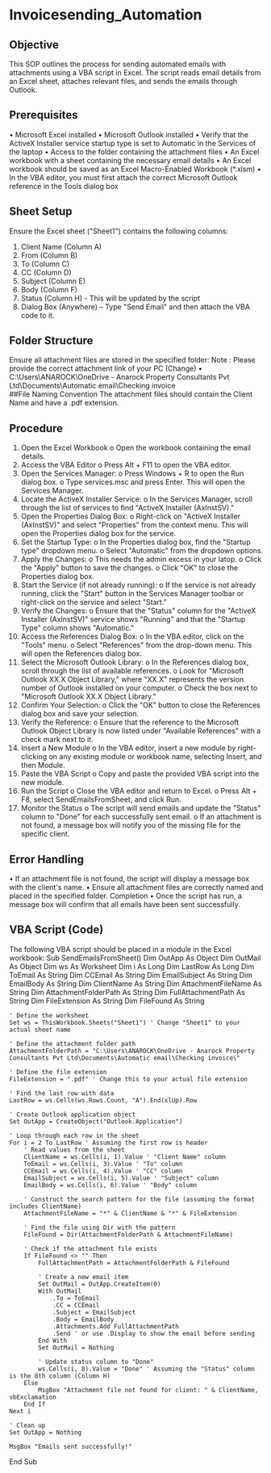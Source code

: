 # Invoicesending_Automation

## Objective
This SOP outlines the process for sending automated emails with attachments using a VBA script in Excel. The script reads email details from an Excel sheet, attaches relevant files, and sends the emails through Outlook.

## Prerequisites
•	Microsoft Excel installed
•	Microsoft Outlook installed
•	Verify that the ActiveX Installer service startup type is set to Automatic in the Services of the laptop
•	Access to the folder containing the attachment files
•	An Excel workbook with a sheet containing the necessary email details
•	An Excel workbook should be saved as an Excel Macro-Enabled Workbook (*.xlsm)
•	In the VBA editor, you must first attach the correct Microsoft Outlook reference in the Tools dialog box

## Sheet Setup
Ensure the Excel sheet ("Sheet1") contains the following columns:
1.	Client Name (Column A)
2.	From (Column B)
3.	To (Column C)
4.	CC (Column D)
5.	Subject (Column E)
6.	Body (Column F)
7.	Status (Column H) - This will be updated by the script
8.	Dialog Box (Anywhere) – Type "Send Email" and then attach the VBA code to it.
   
## Folder Structure
Ensure all attachment files are stored in the specified folder:
Note : Please provide the correct attachment link of your PC (Change)
•	C:\Users\ANAROCK\OneDrive - Anarock Property Consultants Pvt Ltd\Documents\Automatic email\Checking invoice\
##File Naming Convention
The attachment files should contain the Client Name and have a .pdf extension.

## Procedure
1.	Open the Excel Workbook
o	Open the workbook containing the email details.
2.	Access the VBA Editor
o	Press Alt + F11 to open the VBA editor.
3.	  Open the Services Manager:
o	Press Windows + R to open the Run dialog box.
o	Type services.msc and press Enter. This will open the Services Manager.
4.	 Locate the ActiveX Installer Service:
o	In the Services Manager, scroll through the list of services to find "ActiveX Installer (AxInstSV)."
5.	 Open the Properties Dialog Box:
o	Right-click on "ActiveX Installer (AxInstSV)" and select "Properties" from the context menu. This will open the Properties dialog box for the service.
6.	 Set the Startup Type:
o	In the Properties dialog box, find the "Startup type" dropdown menu.
o	Select "Automatic" from the dropdown options.
7.	 Apply the Changes:
o	This needs the admin excess in your latop.
o	Click the "Apply" button to save the changes.
o	Click "OK" to close the Properties dialog box.
8.	 Start the Service (if not already running):
o	If the service is not already running, click the "Start" button in the Services Manager toolbar or right-click on the service and select "Start."
9.	 Verify the Changes:
o	Ensure that the "Status" column for the "ActiveX Installer (AxInstSV)" service shows "Running" and that the "Startup Type" column shows "Automatic."
10.	 Access the References Dialog Box:
o	In the VBA editor, click on the "Tools" menu.
o	Select "References" from the drop-down menu. This will open the References dialog box.
11.	  Select the Microsoft Outlook Library:
o	In the References dialog box, scroll through the list of available references.
o	Look for "Microsoft Outlook XX.X Object Library," where "XX.X" represents the version number of Outlook installed on your computer.
o	Check the box next to "Microsoft Outlook XX.X Object Library."
12.	 Confirm Your Selection:
o	Click the "OK" button to close the References dialog box and save your selection.
13.	Verify the Reference:
o	Ensure that the reference to the Microsoft Outlook Object Library is now listed under "Available References" with a check mark next to it.
14.	Insert a New Module
o	In the VBA editor, insert a new module by right-clicking on any existing module or workbook name, selecting Insert, and then Module.
15.	Paste the VBA Script
o	Copy and paste the provided VBA script into the new module.
16.	Run the Script
o	Close the VBA editor and return to Excel.
o	Press Alt + F8, select SendEmailsFromSheet, and click Run.
17.	Monitor the Status
o	The script will send emails and update the "Status" column to "Done" for each successfully sent email.
o	If an attachment is not found, a message box will notify you of the missing file for the specific client.

## Error Handling
•	If an attachment file is not found, the script will display a message box with the client's name.
•	Ensure all attachment files are correctly named and placed in the specified folder.
Completion
•	Once the script has run, a message box will confirm that all emails have been sent successfully.

## VBA Script (Code)
The following VBA script should be placed in a module in the Excel workbook:
Sub SendEmailsFromSheet()
    Dim OutApp As Object
    Dim OutMail As Object
    Dim ws As Worksheet
    Dim i As Long
    Dim LastRow As Long
    Dim ToEmail As String
    Dim CCEmail As String
    Dim EmailSubject As String
    Dim EmailBody As String
    Dim ClientName As String
    Dim AttachmentFileName As String
    Dim AttachmentFolderPath As String
    Dim FullAttachmentPath As String
    Dim FileExtension As String
    Dim FileFound As String
    
    ' Define the worksheet
    Set ws = ThisWorkbook.Sheets("Sheet1") ' Change "Sheet1" to your actual sheet name

    ' Define the attachment folder path
    AttachmentFolderPath = "C:\Users\ANAROCK\OneDrive - Anarock Property Consultants Pvt Ltd\Documents\Automatic email\Checking invoice\"

    ' Define the file extension
    FileExtension = ".pdf" ' Change this to your actual file extension

    ' Find the last row with data
    LastRow = ws.Cells(ws.Rows.Count, "A").End(xlUp).Row

    ' Create Outlook application object
    Set OutApp = CreateObject("Outlook.Application")

    ' Loop through each row in the sheet
    For i = 2 To LastRow ' Assuming the first row is header
        ' Read values from the sheet
        ClientName = ws.Cells(i, 1).Value ' "Client Name" column
        ToEmail = ws.Cells(i, 3).Value ' "To" column
        CCEmail = ws.Cells(i, 4).Value ' "CC" column
        EmailSubject = ws.Cells(i, 5).Value ' "Subject" column
        EmailBody = ws.Cells(i, 6).Value ' "Body" column

        ' Construct the search pattern for the file (assuming the format includes ClientName)
        AttachmentFileName = "*" & ClientName & "*" & FileExtension

        ' Find the file using Dir with the pattern
        FileFound = Dir(AttachmentFolderPath & AttachmentFileName)

        ' Check if the attachment file exists
        If FileFound <> "" Then
            FullAttachmentPath = AttachmentFolderPath & FileFound

            ' Create a new email item
            Set OutMail = OutApp.CreateItem(0)
            With OutMail
                .To = ToEmail
                .CC = CCEmail
                .Subject = EmailSubject
                .Body = EmailBody
                .Attachments.Add FullAttachmentPath
                .Send ' or use .Display to show the email before sending
            End With
            Set OutMail = Nothing

            ' Update status column to "Done"
            ws.Cells(i, 8).Value = "Done" ' Assuming the "Status" column is the 8th column (Column H)
        Else
            MsgBox "Attachment file not found for client: " & ClientName, vbExclamation
        End If
    Next i

    ' Clean up
    Set OutApp = Nothing

    MsgBox "Emails sent successfully!"
End Sub




